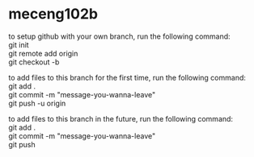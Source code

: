 # meceng102b

to setup github with your own branch, run the following command: <br />
git init <br />
git remote add origin <repository-URL> <br />
git checkout -b <your-name> <br />

to add files to this branch for the first time, run the following command: <br />
git add . <br />
git commit -m "message-you-wanna-leave" <br />
git push -u origin <your-name> <br />

to add files to this branch in the future, run the following command: <br />
git add . <br />
git commit -m "message-you-wanna-leave" <br />
git push <br />

